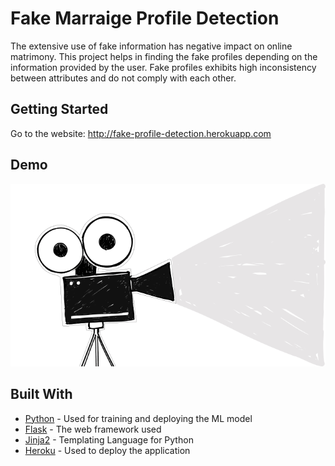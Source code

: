 # Fake Marraige Profile Detection

The extensive use of fake information has negative impact on online matrimony. This project helps in finding the fake profiles depending on the information provided by the user.
Fake profiles exhibits high inconsistency between attributes and do not comply with each other.

## Getting Started

Go to the website: http://fake-profile-detection.herokuapp.com

## Demo

![](A-Guide-to-Personalized-Email-Using-Individual-Videos-and-GIFs-blog.gif)


## Built With
* [Python](https://docs.python.org/3/) - Used for training and deploying the ML model
* [Flask](https://flask.palletsprojects.com/en/1.1.x/) - The web framework used
* [Jinja2](https://jinja.palletsprojects.com/en/2.11.x/) - Templating Language for Python
* [Heroku](https://devcenter.heroku.com/categories/reference) - Used to deploy the application



